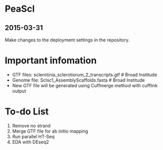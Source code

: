 # PeaScl
## 2015-03-31
Make changes to the deployment settings in the repository.

# Important infomation

   - GTF files: sclerotinia_sclerotiorum_2_transcripts.gtf  # Broad Institude
   - Genome file: Sclsc1_AssemblyScaffolds.fasta  # Broad Institude
   - New GTF file will be generated using Cuffmerge method with cufflink output

# To-do List
  1. Remove no strand 
  2. Merge GTF file for ab initio mapping
  3. Run parallel HT-Seq
  4. EDA with DEseq2

